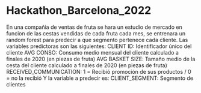 # Hackathon_Barcelona_2022
En una compañia de ventas de fruta se hara un estudio de mercado en funcion de las cestas vendidas de cada fruta cada mes, se entrenara un random forest para predecir a que segmento pertenece cada cliente. Las variables predictoras son las siguientes:
CLIENT ID: Identificador único del cliente
AVG CONSO: Consumo medio mensual del cliente calculado a finales de 2020 (en piezas de fruta)
AVG BASKET SIZE: Tamaño medio de la cesta del cliente calculado a finales de 2020 (en piezas de fruta)
RECEIVED_COMMUNICATION: 1 = Recibió promoción de sus productos / 0 = no la recibió
Y la variable a predecir es:
CLIENT_SEGMENT: Segmento de clientes
